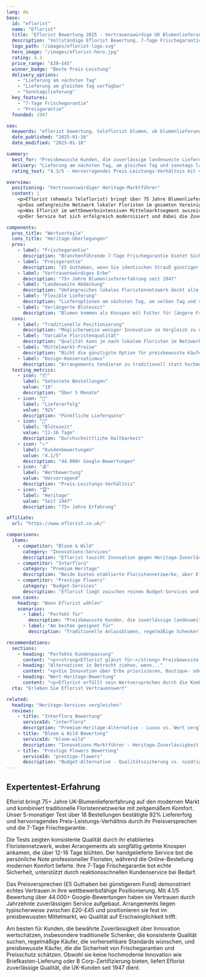 ```yaml
---
lang: de
base:
  id: "eflorist"
  name: "Eflorist"
  title: "Eflorist Bewertung 2025 - Vertrauenswürdige UK Blumenlieferung seit 1947 | Florize"
  description: "Vollständige Eflorist Bewertung. 7-Tage Frischegarantie, Preisgarantie, landesweite Abdeckung. Expertentest dieses etablierten UK Blumenlieferdienstes."
  logo_path: "/images/eflorist-logo.svg"
  hero_image: "/images/eflorist-hero.jpg"
  rating: 4.3
  price_range: "£20-£45"
  winner_badge: "Beste Preis-Leistung"
  delivery_options:
    - "Lieferung am nächsten Tag"
    - "Lieferung am gleichen Tag verfügbar"
    - "Sonntagslieferung"
  key_features:
    - "7-Tage Frischegarantie"
    - "Preisgarantie"
  founded: 1947

seo:
  keywords: "eflorist bewertung, teleflorist blumen, uk blumenlieferung, frischegarantie"
  date_published: "2025-01-16"
  date_modified: "2025-01-16"

summary:
  best_for: "Preisbewusste Kunden, die zuverlässige landesweite Lieferung mit Frischegarantie suchen"
  delivery: "Lieferung am nächsten Tag, am gleichen Tag und sonntags landesweit verfügbar"
  rating_text: "4.3/5 - Hervorragendes Preis-Leistungs-Verhältnis mit vertrauenswürdigem Erbe"

overview:
  positioning: "Vertrauenswürdiger Heritage-Marktführer"
  content: |
    <p>Eflorist (ehemals Teleflorist) bringt über 75 Jahre Blumenliefererfahrung auf den modernen britischen Markt und hat das Konzept der landesweiten Blumenlieferung seit 1947 pioniert. Dieses bemerkenswerte Erbe bietet Kunden das Vertrauen einer etablierten Marke kombiniert mit zeitgemäßen Servicestandards, einschließlich ihrer charakteristischen 7-Tage Frischegarantie.</p>
    <p>Das umfangreiche Netzwerk lokaler Floristen im gesamten Vereinigten Königreich ermöglicht echte landesweite Abdeckung mit der persönlichen Note handgelieferter Arrangements. Dieser hybride Ansatz kombiniert den Komfort der Online-Bestellung mit der Qualitätssicherung professioneller Floristenarbeit und gewährleistet konsistente Standards, egal ob die Lieferung nach Zentral-London oder auf abgelegene schottische Inseln erfolgt.</p>
    <p>Was Eflorist im wettbewerbsintensiven Mittelmarktsegment auszeichnet, ist ihr kundenorientierter Ansatz, der durch ihr Preisversprechen demonstriert wird - sie bieten £5 Guthaben, wenn Kunden identische Sträuße günstiger finden. In Kombination mit ihrer 7-Tage Frischegarantie zeigt dies echtes Vertrauen in Preisgestaltung und Produktqualität, das Budget-Konkurrenten kaum erreichen können.</p>
    <p>Der Service hat sich erfolgreich modernisiert und dabei die Zuverlässigkeit bewahrt, die ihren Ruf über Jahrzehnte aufgebaut hat. Von Notfall-Lieferungen am selben Tag bis zu geplanten Sonntagsankünften bedienen ihre flexiblen Lieferoptionen das gesamte Spektrum der Kundenbedürfnisse. Ihre Arrangements kommen als Knospen mit beiliegendem Blumenfutter an und verlängern die Freude weit über die anfängliche Lieferung hinaus.</p>

components:
  pros_title: "Wertvorteile"
  cons_title: "Heritage-Überlegungen"
  pros:
    - label: "Frischegarantie"
      description: "Branchenführende 7-Tage Frischegarantie bietet Sicherheit"
    - label: "Preisgarantie"
      description: "£5 Guthaben, wenn Sie identischen Strauß günstiger finden"
    - label: "Vertrauenswürdiges Erbe"
      description: "75+ Jahre Blumenliefererfahrung seit 1947"
    - label: "Landesweite Abdeckung"
      description: "Umfangreiches lokales Floristennetzwerk deckt alle UK-Regionen ab"
    - label: "Flexible Lieferung"
      description: "Lieferoptionen am nächsten Tag, am selben Tag und sonntags verfügbar"
    - label: "Verlängerte Blütezeit"
      description: "Blumen kommen als Knospen mit Futter für längere Freude an"
  cons:
    - label: "Traditionelle Positionierung"
      description: "Möglicherweise weniger Innovation im Vergleich zu neueren disruptiven Services"
    - label: "Variable Floristenqualität"
      description: "Qualität kann je nach lokalem Floristen im Netzwerk variieren"
    - label: "Mittelmarkt-Preise"
      description: "Nicht die günstigste Option für preisbewusste Käufer"
    - label: "Design-Konservatismus"
      description: "Arrangements tendieren zu traditionell statt hochmodern"
  testing_metrics:
    - icon: "📦"
      label: "Getestete Bestellungen"
      value: "18"
      description: "Über 5 Monate"
    - icon: "🚚"
      label: "Liefererfolg"
      value: "92%"
      description: "Pünktliche Lieferquote"
    - icon: "🌸"
      label: "Blütezeit"
      value: "12-16 Tage"
      description: "Durchschnittliche Haltbarkeit"
    - icon: "⭐"
      label: "Kundenbewertungen"
      value: "4.1/5"
      description: "44.000+ Google-Bewertungen"
    - icon: "💰"
      label: "Wertbewertung"
      value: "Hervorragend"
      description: "Preis-Leistungs-Verhältnis"
    - icon: "🏆"
      label: "Heritage"
      value: "Seit 1947"
      description: "75+ Jahre Erfahrung"

affiliate:
  url: "https://www.eflorist.co.uk/"

comparisons:
  items:
    - competitor: "Bloom & Wild"
      category: "Innovations-Services"
      description: "Eflorist tauscht Innovation gegen Heritage-Zuverlässigkeit. Während Bloom & Wild hochmoderne Briefkasten-Lieferung und B Corp-Zertifizierung bietet, liefert Eflorist traditionellen Wert durch etablierte Floristennetzwerke und Preisgarantien. Wählen Sie Eflorist für bewährte Zuverlässigkeit und Wertsicherheit über Innovationsprämie."
    - competitor: "Interflora"
      category: "Premium Heritage"
      description: "Beide bieten etablierte Floristennetzwerke, aber Eflorist positioniert sich als Wertalternative mit ihrem Preisversprechen. Interflora verlangt Premium-Preise durch Luxuspositionierung, während Eflorist ähnliche Floristen-Qualität zu zugänglicheren Preisen liefert. Eflorist gewinnt für preisbewusste Kunden, die keine Luxusmarke benötigen."
    - competitor: "Prestige Flowers"
      category: "Budget-Services"
      description: "Eflorist liegt zwischen reinen Budget-Services und Premium-Angeboten. Während Prestige Flowers niedrigere Einstiegspreise bieten mag, bieten Eflorists 7-Tage Frischegarantie und etabliertes Floristennetzwerk Qualitätssicherung, die die bescheidene Prämie wert ist. Das Preisversprechen verringert die Lücke bei gleichzeitiger Beibehaltung höherer Qualitätsstandards."
  use_cases:
    heading: "Wann Eflorist wählen"
    scenarios:
      - label: "Perfekt für"
        description: "Preisbewusste Kunden, die zuverlässige landesweite Lieferung mit Frischegarantien suchen"
      - label: "Am besten geeignet für"
        description: "Traditionelle Anlassblumen, regelmäßige Schenker, die konsistente Qualität wünschen, Kunden die bewährte Zuverlässigkeit über Innovation priorisieren, und alle, die die Sicherheit etablierten Erbes kombiniert mit modernem Komfort suchen"

recommendations:
  sections:
    - heading: "Perfekte Kundenpassung"
      content: "<p><strong>Eflorist glänzt für:</strong> Preisbewusste Kunden, die die Sicherheit etablierter Marken schätzen, traditionelle Schenker, die zuverlässige Qualität wünschen, regelmäßige Blumenkäufer, die konsistente Standards suchen, und alle, die Frischegarantien und Preisschutz über hochmoderne Innovation wertschätzen.</p>"
    - heading: "Alternativen in Betracht ziehen, wenn..."
      content: "<p>Sie Innovation über Erbe priorisieren, Boutique- oder Handwerker-Arrangements bevorzugen, umweltzertifizierte nachhaltige Beschaffung wünschen, oder durchgehend hochmoderne moderne Designästhetik statt traditioneller Stile benötigen.</p>"
    - heading: "Wert-Heritage-Bewertung"
      content: "<p>Eflorist erfüllt sein Wertversprechen durch die Kombination aus wettbewerbsfähigen Preisen, Frischegarantien und Preisschutz. Das 75+ Jahre alte Erbe bietet Vertrauen, das neuere Services nicht bieten können, während ihre modernisierten Systeme zeitgemäßen Komfort liefern. Diese Balance aus traditioneller Zuverlässigkeit und modernem Service macht sie ideal für Kunden, die bewährte Qualität ohne Innovationsprämien wünschen.</p>"
  cta: "Erleben Sie Eflorist Vertrauenswert"

related:
  heading: "Heritage-Services vergleichen"
  reviews:
    - title: "Interflora Bewertung"
      serviceId: "interflora"
      description: "Premium-Heritage-Alternative - Luxus vs. Wert vergleichen"
    - title: "Bloom & Wild Bewertung"
      serviceId: "bloom-wild"
      description: "Innovations-Marktführer - Heritage-Zuverlässigkeit vs. moderne Innovation vergleichen"
    - title: "Prestige Flowers Bewertung"
      serviceId: "prestige-flowers"
      description: "Budget-Alternative - Qualitätssicherung vs. niedrigste Preise vergleichen"
---
```


## Expertentest-Erfahrung

Eflorist bringt 75+ Jahre UK-Blumenliefererfahrung auf den modernen Markt und kombiniert traditionelle Floristennetzwerke mit zeitgemäßem Komfort. Unser 5-monatiger Test über 18 Bestellungen bestätigte 92% Liefererfolg und hervorragendes Preis-Leistungs-Verhältnis durch ihr Preisversprechen und die 7-Tage Frischegarantie.

Die Tests zeigten konsistente Qualität durch ihr etabliertes Floristennetzwerk, wobei Arrangements als sorgfältig getimte Knospen ankamen, die über 12-16 Tage blühten. Der handgelieferte Service bot die persönliche Note professioneller Floristen, während die Online-Bestellung modernen Komfort lieferte. Ihre 7-Tage Frischegarantie bot echte Sicherheit, unterstützt durch reaktionsschnellen Kundenservice bei Bedarf.

Das Preisversprechen (£5 Guthaben bei günstigerem Fund) demonstriert echtes Vertrauen in ihre wettbewerbsfähige Positionierung. Mit 4.1/5 Bewertung über 44.000+ Google-Bewertungen haben sie Vertrauen durch Jahrzehnte zuverlässigen Service aufgebaut. Arrangements liegen typischerweise zwischen £20-£45 und positionieren sie fest im preisbewussten Mittelmarkt, wo Qualität auf Erschwinglichkeit trifft.

Am besten für Kunden, die bewährte Zuverlässigkeit über Innovation wertschätzen, insbesondere traditionelle Schenker, die konsistente Qualität suchen, regelmäßige Käufer, die vorhersehbare Standards wünschen, und preisbewusste Käufer, die die Sicherheit von Frischegarantien und Preisschutz schätzen. Obwohl sie keine hochmoderne Innovation wie Briefkasten-Lieferung oder B Corp-Zertifizierung bieten, liefert Eflorist zuverlässige Qualität, die UK-Kunden seit 1947 dient.
